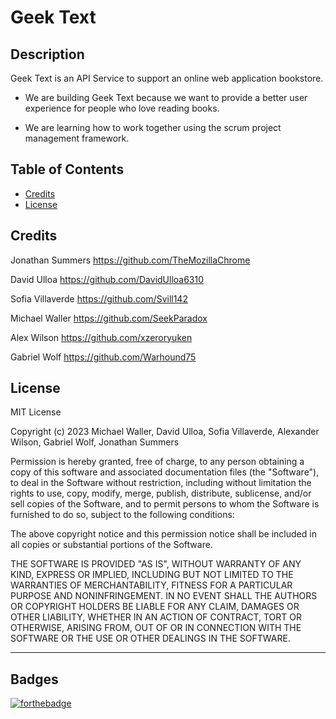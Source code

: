 # Geek Text

## Description

Geek Text is an API Service to support an online web application bookstore.

<!-- - What was your motivation? -->
- We are building Geek Text because we want to provide a better user experience for people who love reading books.
<!-- - What problem does it solve? -->
- We are learning how to work together using the scrum project management framework.

## Table of Contents

<!-- If your README is long, add a table of contents to make it easy for users to find what they need. -->

<!-- - [Installation](#installation) -->
<!-- - [Usage](#usage) -->
- [Credits](#credits)
- [License](#license)

<!-- ## Installation

What are the steps required to install your project? Provide a step-by-step description of how to get the development environment running. -->

<!-- ## Usage

Provide instructions and examples for use. Include screenshots as needed.

To add a screenshot, create an `assets/images` folder in your repository and upload your screenshot to it. Then, using the relative filepath, add it to your README using the following syntax:

    ```md
    ![alt text](assets/images/screenshot.png)
    ``` -->

## Credits

<!-- List your collaborators, if any, with links to their GitHub profiles. -->

Jonathan Summers https://github.com/TheMozillaChrome

David Ulloa https://github.com/DavidUlloa6310

Sofia Villaverde https://github.com/Svill142

Michael Waller https://github.com/SeekParadox

Alex Wilson https://github.com/xzeroryuken

Gabriel Wolf https://github.com/Warhound75



<!-- If you used any third-party assets that require attribution, list the creators with links to their primary web presence in this section. -->

<!-- If you followed tutorials, include links to those here as well. -->

## License

<!-- The last section of a high-quality README file is the license. This lets other developers know what they can and cannot do with your project. If you need help choosing a license, refer to [https://choosealicense.com/](https://choosealicense.com/). -->
MIT License

Copyright (c) 2023 Michael Waller, David Ulloa, Sofia Villaverde, Alexander Wilson, Gabriel Wolf, Jonathan Summers

Permission is hereby granted, free of charge, to any person obtaining a copy
of this software and associated documentation files (the "Software"), to deal
in the Software without restriction, including without limitation the rights
to use, copy, modify, merge, publish, distribute, sublicense, and/or sell
copies of the Software, and to permit persons to whom the Software is
furnished to do so, subject to the following conditions:

The above copyright notice and this permission notice shall be included in all
copies or substantial portions of the Software.

THE SOFTWARE IS PROVIDED "AS IS", WITHOUT WARRANTY OF ANY KIND, EXPRESS OR
IMPLIED, INCLUDING BUT NOT LIMITED TO THE WARRANTIES OF MERCHANTABILITY,
FITNESS FOR A PARTICULAR PURPOSE AND NONINFRINGEMENT. IN NO EVENT SHALL THE
AUTHORS OR COPYRIGHT HOLDERS BE LIABLE FOR ANY CLAIM, DAMAGES OR OTHER
LIABILITY, WHETHER IN AN ACTION OF CONTRACT, TORT OR OTHERWISE, ARISING FROM,
OUT OF OR IN CONNECTION WITH THE SOFTWARE OR THE USE OR OTHER DEALINGS IN THE
SOFTWARE.

---

<!-- 🏆 The previous sections are the bare minimum, and your project will ultimately determine the content of this document. You might also want to consider adding the following sections. -->

## Badges

<!-- ![badmath](https://img.shields.io/github/languages/top/lernantino/badmath) -->
[![forthebadge](https://forthebadge.com/images/badges/made-with-java.svg)](https://forthebadge.com)

<!-- Badges aren't necessary, per se, but they demonstrate street cred. Badges let other developers know that you know what you're doing. Check out the badges hosted by [shields.io](https://shields.io/). You may not understand what they all represent now, but you will in time. -->

<!-- ## Features

If your project has a lot of features, list them here. -->

<!-- ## How to Contribute

If you created an application or package and would like other developers to contribute it, you can include guidelines for how to do so. The [Contributor Covenant](https://www.contributor-covenant.org/) is an industry standard, but you can always write your own if you'd prefer. -->
<!-- 
## Tests

Go the extra mile and write tests for your application. Then provide examples on how to run them here.# <Your-Project-Title> -->
